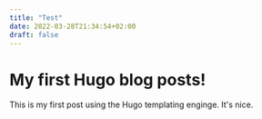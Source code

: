 ```yaml
---
title: "Test"
date: 2022-03-28T21:34:54+02:00
draft: false
---
```


# My first Hugo blog posts!

This is my first post using the Hugo templating enginge. It's nice.


